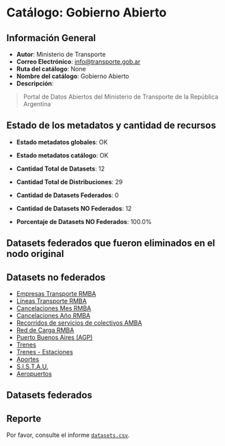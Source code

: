 
# Catálogo: Gobierno Abierto

## Información General

- **Autor**: Ministerio de Transporte
- **Correo Electrónico**: info@transporte.gob.ar
- **Ruta del catálogo**: None
- **Nombre del catálogo**: Gobierno Abierto
- **Descripción**:

> Portal de Datos Abiertos del Ministerio de Transporte de la República Argentina

## Estado de los metadatos y cantidad de recursos

- **Estado metadatos globales**: OK
- **Estado metadatos catálogo**: OK
- **Cantidad Total de Datasets**: 12
- **Cantidad Total de Distribuciones**: 29

- **Cantidad de Datasets Federados**: 0
- **Cantidad de Datasets NO Federados**: 12
- **Porcentaje de Datasets NO Federados**: 100.0%

## Datasets federados que fueron eliminados en el nodo original



## Datasets no federados

- [Empresas Transporte RMBA](None)
- [Líneas Transporte RMBA](None)
- [Cancelaciones Mes RMBA](None)
- [Cancelaciones Año RMBA](None)
- [Recorridos de servicios de colectivos AMBA](None)
- [Red de Carga RMBA](None)
- [Puerto Buenos Aires (AGP)](None)
- [Trenes](None)
- [Trenes - Estaciones](None)
- [Aportes](None)
- [S.I.S.T.A.U.](None)
- [Aeropuertos](None)

## Datasets federados



## Reporte

Por favor, consulte el informe [`datasets.csv`](datasets.csv).
